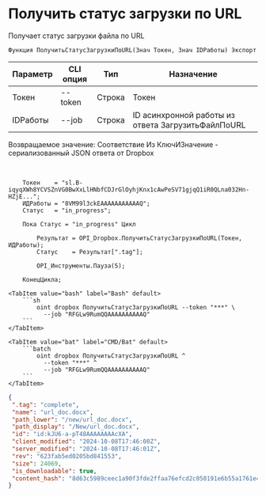 ﻿---
sidebar_position: 6
---

# Получить статус загрузки по URL
 Получает статус загрузки файла по URL



`Функция ПолучитьСтатусЗагрузкиПоURL(Знач Токен, Знач IDРаботы) Экспорт`

  | Параметр | CLI опция | Тип | Назначение |
  |-|-|-|-|
  | Токен | --token | Строка | Токен |
  | IDРаботы | --job | Строка | ID асинхронной работы из ответа ЗагрузитьФайлПоURL |

  
  Возвращаемое значение:   Соответствие Из КлючИЗначение - сериализованный JSON ответа от Dropbox

<br/>




```bsl title="Пример кода"
    Токен    = "sl.B-iqyqXWh8YCVSZnVG0BwXxLlHNbfCDJrGlOyhjKnx1cAwPeSV71gjqQ1iR0QLna032Hn-HZjE...";
    ИДРаботы = "8VM99l3ckEAAAAAAAAAAAQ";
    Статус   = "in_progress";

    Пока Статус = "in_progress" Цикл

        Результат = OPI_Dropbox.ПолучитьСтатусЗагрузкиПоURL(Токен, ИДРаботы);
        Статус    = Результат[".tag"];

        OPI_Инструменты.Пауза(5);

    КонецЦикла;
```
    

 <Tabs>
  
    <TabItem value="bash" label="Bash" default>
        ```sh
            oint dropbox ПолучитьСтатусЗагрузкиПоURL --token "***" \
              --job "RFGLw9RumQQAAAAAAAAAAQ"
        ```
    </TabItem>
  
    <TabItem value="bat" label="CMD/Bat" default>
        ```batch
            oint dropbox ПолучитьСтатусЗагрузкиПоURL ^
              --token "***" ^
              --job "RFGLw9RumQQAAAAAAAAAAQ"
        ```
    </TabItem>
</Tabs>


```json title="Результат"
{
 ".tag": "complete",
 "name": "url_doc.docx",
 "path_lower": "/new/url_doc.docx",
 "path_display": "/New/url_doc.docx",
 "id": "id:kJU6-a-pT48AAAAAAAAcXA",
 "client_modified": "2024-10-08T17:46:00Z",
 "server_modified": "2024-10-08T17:46:01Z",
 "rev": "623fab5ed0205bd841553",
 "size": 24069,
 "is_downloadable": true,
 "content_hash": "8d63c5989ceec1a90f3fde2ffaa76efcd2c050191e6b55a1761e4e352590bd8c"
}
```
